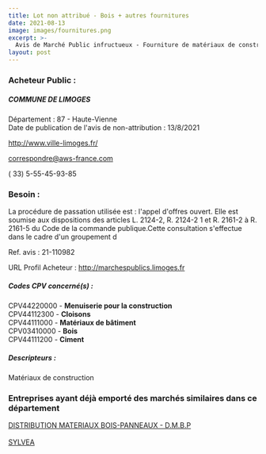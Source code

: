 ```yaml
---
title: Lot non attribué - Bois + autres fournitures
date: 2021-08-13
image: images/fournitures.png
excerpt: >-
  Avis de Marché Public infructueux - Fourniture de matériaux de construction, de matériaux de constructions routières et d'accessoires associés
layout: post
---
```


### Acheteur Public :
##### COMMUNE DE LIMOGES
Département : 87 - Haute-Vienne<br/>
Date de publication de l'avis de non-attribution : 13/8/2021


http://www.ville-limoges.fr/

correspondre@aws-france.com

( 33) 5-55-45-93-85
### Besoin :

La procédure de passation utilisée est : l'appel d'offres ouvert. Elle est soumise aux dispositions des articles L. 2124-2, R. 2124-2 1 et R. 2161-2 à R. 2161-5 du Code de la commande publique.Cette consultation s'effectue dans le cadre d'un groupement d

Ref. avis : 21-110982

URL Profil Acheteur : http://marchespublics.limoges.fr

##### Codes CPV concerné(s) :
CPV44220000 - **Menuiserie pour la construction** <br/>
CPV44112300 - **Cloisons** <br/>
CPV44111000 - **Matériaux de bâtiment** <br/>
CPV03410000 - **Bois** <br/>
CPV44111200 - **Ciment** <br/>

##### Descripteurs :
Matériaux de construction <br/>

### Entreprises ayant déjà emporté des marchés similaires dans ce département
<a href="/entreprise-568/siren-508102159">DISTRIBUTION MATERIAUX BOIS-PANNEAUX - D.M.B.P</a><br/><br/>
<a href="/entreprise-581/siren-847350543">SYLVEA</a><br/><br/>
